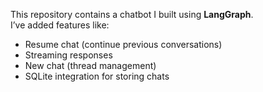  This repository contains a chatbot I built using **LangGraph**.  
I’ve added features like:  
- Resume chat (continue previous conversations)  
- Streaming responses   
- New chat (thread management)  
- SQLite integration for storing chats  
 
